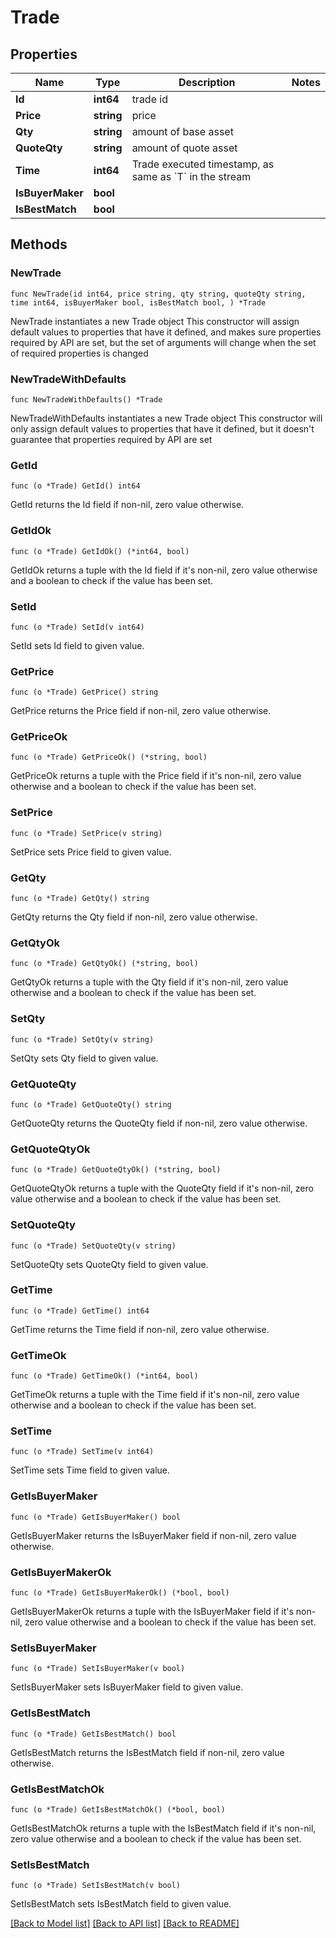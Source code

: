 # Trade

## Properties

Name | Type | Description | Notes
------------ | ------------- | ------------- | -------------
**Id** | **int64** | trade id | 
**Price** | **string** | price | 
**Qty** | **string** | amount of base asset | 
**QuoteQty** | **string** | amount of quote asset | 
**Time** | **int64** | Trade executed timestamp, as same as &#x60;T&#x60; in the stream | 
**IsBuyerMaker** | **bool** |  | 
**IsBestMatch** | **bool** |  | 

## Methods

### NewTrade

`func NewTrade(id int64, price string, qty string, quoteQty string, time int64, isBuyerMaker bool, isBestMatch bool, ) *Trade`

NewTrade instantiates a new Trade object
This constructor will assign default values to properties that have it defined,
and makes sure properties required by API are set, but the set of arguments
will change when the set of required properties is changed

### NewTradeWithDefaults

`func NewTradeWithDefaults() *Trade`

NewTradeWithDefaults instantiates a new Trade object
This constructor will only assign default values to properties that have it defined,
but it doesn't guarantee that properties required by API are set

### GetId

`func (o *Trade) GetId() int64`

GetId returns the Id field if non-nil, zero value otherwise.

### GetIdOk

`func (o *Trade) GetIdOk() (*int64, bool)`

GetIdOk returns a tuple with the Id field if it's non-nil, zero value otherwise
and a boolean to check if the value has been set.

### SetId

`func (o *Trade) SetId(v int64)`

SetId sets Id field to given value.


### GetPrice

`func (o *Trade) GetPrice() string`

GetPrice returns the Price field if non-nil, zero value otherwise.

### GetPriceOk

`func (o *Trade) GetPriceOk() (*string, bool)`

GetPriceOk returns a tuple with the Price field if it's non-nil, zero value otherwise
and a boolean to check if the value has been set.

### SetPrice

`func (o *Trade) SetPrice(v string)`

SetPrice sets Price field to given value.


### GetQty

`func (o *Trade) GetQty() string`

GetQty returns the Qty field if non-nil, zero value otherwise.

### GetQtyOk

`func (o *Trade) GetQtyOk() (*string, bool)`

GetQtyOk returns a tuple with the Qty field if it's non-nil, zero value otherwise
and a boolean to check if the value has been set.

### SetQty

`func (o *Trade) SetQty(v string)`

SetQty sets Qty field to given value.


### GetQuoteQty

`func (o *Trade) GetQuoteQty() string`

GetQuoteQty returns the QuoteQty field if non-nil, zero value otherwise.

### GetQuoteQtyOk

`func (o *Trade) GetQuoteQtyOk() (*string, bool)`

GetQuoteQtyOk returns a tuple with the QuoteQty field if it's non-nil, zero value otherwise
and a boolean to check if the value has been set.

### SetQuoteQty

`func (o *Trade) SetQuoteQty(v string)`

SetQuoteQty sets QuoteQty field to given value.


### GetTime

`func (o *Trade) GetTime() int64`

GetTime returns the Time field if non-nil, zero value otherwise.

### GetTimeOk

`func (o *Trade) GetTimeOk() (*int64, bool)`

GetTimeOk returns a tuple with the Time field if it's non-nil, zero value otherwise
and a boolean to check if the value has been set.

### SetTime

`func (o *Trade) SetTime(v int64)`

SetTime sets Time field to given value.


### GetIsBuyerMaker

`func (o *Trade) GetIsBuyerMaker() bool`

GetIsBuyerMaker returns the IsBuyerMaker field if non-nil, zero value otherwise.

### GetIsBuyerMakerOk

`func (o *Trade) GetIsBuyerMakerOk() (*bool, bool)`

GetIsBuyerMakerOk returns a tuple with the IsBuyerMaker field if it's non-nil, zero value otherwise
and a boolean to check if the value has been set.

### SetIsBuyerMaker

`func (o *Trade) SetIsBuyerMaker(v bool)`

SetIsBuyerMaker sets IsBuyerMaker field to given value.


### GetIsBestMatch

`func (o *Trade) GetIsBestMatch() bool`

GetIsBestMatch returns the IsBestMatch field if non-nil, zero value otherwise.

### GetIsBestMatchOk

`func (o *Trade) GetIsBestMatchOk() (*bool, bool)`

GetIsBestMatchOk returns a tuple with the IsBestMatch field if it's non-nil, zero value otherwise
and a boolean to check if the value has been set.

### SetIsBestMatch

`func (o *Trade) SetIsBestMatch(v bool)`

SetIsBestMatch sets IsBestMatch field to given value.



[[Back to Model list]](../README.md#documentation-for-models) [[Back to API list]](../README.md#documentation-for-api-endpoints) [[Back to README]](../README.md)


